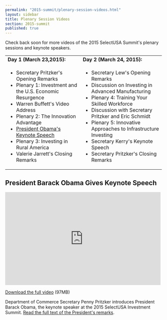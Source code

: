 ```yaml
---
permalink: "2015-summit/plenary-session-videos.html"
layout: sidebar
title: Plenary Session Videos
section: 2015-summit
published: true
---
```

 
Check back soon for more videos of the 2015 SelectUSA Summit's plenary sessions and keynote speakers.

<table border=0 align=top><tr><Td><b>Day 1 (March 23,2015):</b></td><td><b>Day 2 (March 24, 2015):</b></td></tr>
<tr><Td>
<ul><li>Secretary Pritzker's Opening Remarks</li>
<li>Plenary 1: Investment and the U.S. Economic Resurgence</li>
<li>Warren Buffett's Video Address</li>
<li>Plenary 2: The Innovation Advantage</li>
<li><a href="#president">President Obama's Keynote Speech</a></li>
<li>Plenary 3: Investing in Rural America</li>
<li>Valerie Jarrett's Closing Remarks</ul></td>
<td><ul><li>Secretary Lew's Opening Remarks</li>
<li>Discussion on Investing in Advanced Manufacturing</li>
<li>Plenary 4: Training Your Skilled Workforce</li>
<li>Discussion with Secretary Pritzker and Eric Schmidt</li>
<li>Plenary 5: Innovative Approaches to Infrastructure Investing</li>
<li>Secretary Kerry's Keynote Speech</li>
<li>Secretary Pritzker's Closing Remarks</li></ul></td></tr></table>

## <a name="president"></a>President Barack Obama Gives Keynote Speech

<iframe width="500" height="298" src="https://www.youtube.com/embed/-lKacDTwpiw" frameborder="0" allowfullscreen></iframe>

[Download the full video](http://trade.gov/videos/2015-susa-summit-potus-keynote-032315.m4v) (97MB)

Department of Commerce Secretary Penny Pritzker introduces President Barack Obama, the keynote speaker at the 2015 SelectUSA Investment Summit. [Read the full text of the President's remarks](https://www.whitehouse.gov/the-press-office/2015/03/23/remarks-president-selectusa-investment-summit).
